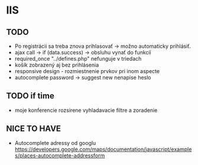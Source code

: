 # IIS

## TODO
- Po registrácii sa treba znova prihlasovať -> možno automaticky prihlásiť.
- ajax call -> if (data.success) -> obsluhu vynať do funkcíí
- required_once "../defines.php" nefunguje v triedach
- košík zobrazený aj bez prihlásenia
- responsive design - rozmiestnenie prvkov pri inom aspecte
- autocomplete password -> suggest new nenapise heslo

## TODO if time
- moje konferencie rozsirene vyhladavacie filtre a zoradenie


## NICE TO HAVE
- Autocomplete adressy od googlu https://developers.google.com/maps/documentation/javascript/examples/places-autocomplete-addressform
